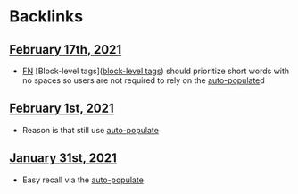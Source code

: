 
# Backlinks
## [February 17th, 2021](<February 17th, 2021.md>)
- [FN](<FN.md>) [Block-level tags]([block-level tags](<block-level tags.md>)) should prioritize short words with no spaces so users are not required to rely on the [auto-populate](<auto-populate.md>)d

## [February 1st, 2021](<February 1st, 2021.md>)
- Reason is that still use [auto-populate](<auto-populate.md>)

## [January 31st, 2021](<January 31st, 2021.md>)
- Easy recall via the [auto-populate](<auto-populate.md>)

